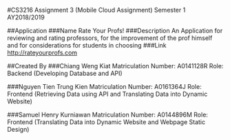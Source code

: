 #CS3216 Assignment 3 (Mobile Cloud Assignment) Semester 1 AY2018/2019 

##Application
###Name 
Rate Your Profs!
###Description
An Application for reviewing and rating professors, for the improvement of the prof himself and for considerations for students in choosing
###Link
http://rateyourprofs.com

##Created By
###Chiang Weng Kiat
Matriculation Number: A0141128R
Role: Backend (Developing Database and API)

###Nguyen Tien Trung Kien
Matriculation Number: A0161364J
Role: Frontend (Retrieving Data using API and Translating Data into Dynamic Website)

###Samuel Henry Kurniawan
Matriculation Number: A0144896M
Role: Frontend (Translating Data into Dynamic Website and Webpage Static Design)